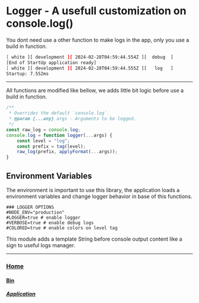 # Logger - A usefull customization on console.log()

You dont need use a other function to make logs in the app, only you use a build in function.


```Bash
[ white ][ development ][ 2024-02-28T04:59:44.554Z ][  debug  ]    
[End of StartUp application ready]  
[ white ][ development ][ 2024-02-28T04:59:44.555Z ][   log   ]    
Startup: 7.552ms
```

---

All functions are modified like bellow, we adds little bit logic before use a build in function.

```js
/**
 * Overrides the default `console.log`.
 * @param {...any} args - Arguments to be logged.
 */
const raw_log = console.log;
console.log = function logger(...args) {
    const level = "log";
    const prefix = tag(level);
    raw_log(prefix, applyFormat(...args));
}
```

## Environment Variables

The environment is important to use this library, the application loads a environment variables and change logger behavior in base of this functions. 

```
### LOGGER OPTIONS
#NODE_ENV="production"
#LOGGER=true # enable logger
#VERBOSE=true # enable debug logs
#COLORED=true # enable colors on level tag
```


This module adds a template String before console output content like a sign to useful logs manager.

---

### [Home](../../../README.md)
#### [Bin](../../README.md)
##### [Application](../../../application/README.md)